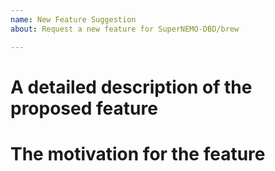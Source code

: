 ```yaml
---
name: New Feature Suggestion
about: Request a new feature for SuperNEMO-DBD/brew

---
```


<!-- Please fill these sections with the relevant information: -->

# A detailed description of the proposed feature

<!-- replace me -->

# The motivation for the feature

<!-- replace me -->

